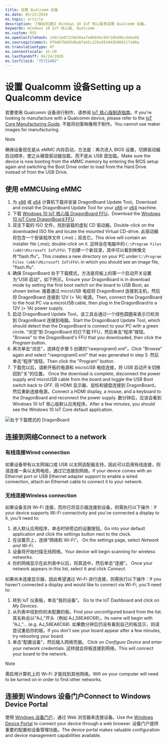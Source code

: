 ```yaml
---
title: 设置 Qualcomm 设备
ms.date: 05/22/2019
ms.topic: article
description: 了解如何通过 Windows 10 IoT 核心版来设置 Qualcomm 设备。
keywords: Windows 10 IoT 核心版, Qualcomm
ms.custom: RS5
ms.openlocfilehash: cb9c1e07219b30aafe8b036c99710b49bcddee66
ms.sourcegitcommit: 9fb86fb605d6a8feb5c226a391045b908117a90a
ms.translationtype: HT
ms.contentlocale: zh-CN
ms.lasthandoff: 04/24/2020
ms.locfileid: "75721462"
---
```

# <a name="setting-up-a-qualcomm-device"></a><span data-ttu-id="1d83d-104">设置 Qualcomm 设备</span><span class="sxs-lookup"><span data-stu-id="1d83d-104">Setting up a Qualcomm device</span></span>

<span data-ttu-id="1d83d-105">若要使用 Qualcomm 设备进行制作，请参阅 [IoT 核心版制造指南](https://docs.microsoft.com/windows-hardware/manufacture/iot/iot-core-manufacturing-guide)。</span><span class="sxs-lookup"><span data-stu-id="1d83d-105">If you're looking to manufacture with a Qualcomm device, please refer to the [IoT Core Manufacturing Guide](https://docs.microsoft.com/windows-hardware/manufacture/iot/iot-core-manufacturing-guide).</span></span> <span data-ttu-id="1d83d-106">不能将创客映像用于制作。</span><span class="sxs-lookup"><span data-stu-id="1d83d-106">You cannot use maker images for manufacturing.</span></span>

> [!NOTE]
> <span data-ttu-id="1d83d-107">确保设备现在是从 eMMC 内存启动，方法是：再次进入 BIOS 设置，切换驱动器启动顺序，使之从硬盘驱动器加载，而不是从 USB 盘加载。</span><span class="sxs-lookup"><span data-stu-id="1d83d-107">Make sure the device is now booting from the eMMC memory by entering the BIOS setup again and switching the Boot Drive order to load from the Hard Drive instead of from the USB Drive.</span></span>

## <a name="using-emmc"></a><span data-ttu-id="1d83d-108">使用 eMMC</span><span class="sxs-lookup"><span data-stu-id="1d83d-108">Using eMMC</span></span>

1. <span data-ttu-id="1d83d-109">为 [x86](https://developer.qualcomm.com/download/db410c/windows-10-iot-update-tool-dragonboard-410c-x86.zip) 或 [x64](https://developer.qualcomm.com/download/db410c/windows-10-iot-update-tool-dragonboard-410c-x64.zip) 计算机下载并安装 DragonBoard Update Tool。</span><span class="sxs-lookup"><span data-stu-id="1d83d-109">Download and install the DragonBoard Update Tool for your [x86](https://developer.qualcomm.com/download/db410c/windows-10-iot-update-tool-dragonboard-410c-x86.zip) or [x64](https://developer.qualcomm.com/download/db410c/windows-10-iot-update-tool-dragonboard-410c-x64.zip) machine.</span></span>
2. <span data-ttu-id="1d83d-110">下载 [Windows 10 IoT 核心版 DragonBoard FFU](https://docs.microsoft.com/windows/iot-core/downloads)。</span><span class="sxs-lookup"><span data-stu-id="1d83d-110">Download the [Windows 10 IoT Core DragonBoard FFU](https://docs.microsoft.com/windows/iot-core/downloads).</span></span>
3. <span data-ttu-id="1d83d-111">双击下载的 ISO 文件，找到装载的虚拟 CD 驱动器。</span><span class="sxs-lookup"><span data-stu-id="1d83d-111">Double-click on the downloaded ISO file and locate the mounted Virtual CD-drive.</span></span> <span data-ttu-id="1d83d-112">此驱动器将包含一个安装程序文件 (.msi)；双击它。</span><span class="sxs-lookup"><span data-stu-id="1d83d-112">This drive will contain an installer file (.msi); double-click on it.</span></span> <span data-ttu-id="1d83d-113">这样会在电脑中的 `C:\Program Files (x86)\Microsoft IoT\FFU\` 下创建一个新目录，其中可以看到映像文件“flash.ffu”。</span><span class="sxs-lookup"><span data-stu-id="1d83d-113">This creates a new directory on your PC under `C:\Program Files (x86)\Microsoft IoT\FFU\` in which you should see an image file, "flash.ffu".</span></span>
4. <span data-ttu-id="1d83d-114">确保 DragonBoard 处于下载模式，方法是将板上的第一个启动开关设置为“USB 启动”，如下所示。</span><span class="sxs-lookup"><span data-stu-id="1d83d-114">Ensure your DragonBoard is in download mode by setting the first boot switch on the board to USB Boot, as shown below.</span></span> <span data-ttu-id="1d83d-115">接着通过 microUSB 电缆将 DragonBoard 连接到主机，然后将 DragonBoard 连接到 12V (> 1A) 电源。</span><span class="sxs-lookup"><span data-stu-id="1d83d-115">Then, connect the DragonBoard to the host PC via a microUSB cable, then plug in the DragonBoard to a 12V (> 1A) power supply.</span></span>
5. <span data-ttu-id="1d83d-116">启动 DragonBoard Update Tool，该工具会通过一个绿色圆圈来表示已检测到 DragonBoard 连接到电脑。</span><span class="sxs-lookup"><span data-stu-id="1d83d-116">Start the DragonBoard Update Tool, which should detect that the DragonBoard is connect to your PC with a green circle.</span></span> <span data-ttu-id="1d83d-117">“浏览”到 DragonBoard 的已下载 FFU，然后单击“程序”按钮。 </span><span class="sxs-lookup"><span data-stu-id="1d83d-117">"Browse" to the DragonBoard's FFU that you downloaded, then click the _Program_ button.</span></span>
6. <span data-ttu-id="1d83d-118">再次单击“浏览”，选择在步骤 5 创建的“rawprogram0.xml”。</span><span class="sxs-lookup"><span data-stu-id="1d83d-118">Click "Browse" again and select "rawprogram0.xml" that was generated in step 5.</span></span> <span data-ttu-id="1d83d-119">然后单击“程序”按钮。</span><span class="sxs-lookup"><span data-stu-id="1d83d-119">Then click the "Program" button.</span></span>
7. <span data-ttu-id="1d83d-120">下载完以后，请断开板的电源和 microUSB 电缆连接，将 USB 启动开关切换回到“关”的位置。 </span><span class="sxs-lookup"><span data-stu-id="1d83d-120">Once the download is complete, disconnect the power supply and microUSB cable from the board and toggle the USB Boot switch back to _OFF_.</span></span> <span data-ttu-id="1d83d-121">将 HDMI 显示器、鼠标和键盘连接到 DragonBoard，然后重新连接电源。</span><span class="sxs-lookup"><span data-stu-id="1d83d-121">Connect a HDMI display, a mouse, and a keyboard to the DragonBoard and reconnect the power supply.</span></span> <span data-ttu-id="1d83d-122">数分钟后，应该会看到 Windows 10 IoT 核心版默认应用程序。</span><span class="sxs-lookup"><span data-stu-id="1d83d-122">After a few minutes, you should see the Windows 10 IoT Core default application.</span></span> 

![处于下载模式的 DragonBoard](../media/DeviceSetup/db1.png)

## <a name="connect-to-a-network"></a><span data-ttu-id="1d83d-124">连接到网络</span><span class="sxs-lookup"><span data-stu-id="1d83d-124">Connect to a network</span></span>

### <a name="wired-connection"></a><span data-ttu-id="1d83d-125">有线连接</span><span class="sxs-lookup"><span data-stu-id="1d83d-125">Wired connection</span></span>
<span data-ttu-id="1d83d-126">如果设备带有以太网端口或 USB 以太网适配器支持，因此可以启用有线连接，则请连接一条以太网电缆，通过它连接到网络。</span><span class="sxs-lookup"><span data-stu-id="1d83d-126">If your device comes with an Ethernet port or USB Ethernet adapter support to enable a wired connection, attach an Ethernet cable to connect it to your network.</span></span>

### <a name="wireless-connection"></a><span data-ttu-id="1d83d-127">无线连接</span><span class="sxs-lookup"><span data-stu-id="1d83d-127">Wireless connection</span></span>
<span data-ttu-id="1d83d-128">如果设备支持 Wi-Fi 连接，而你已将显示器连接到设备，则需执行以下操作：</span><span class="sxs-lookup"><span data-stu-id="1d83d-128">If your device supports Wi-Fi connectivity and you've connected a display to it, you'll need to:</span></span>

1. <span data-ttu-id="1d83d-129">进入默认应用程序，单击时钟旁边的设置按钮。</span><span class="sxs-lookup"><span data-stu-id="1d83d-129">Go into your default application and click the settings button next to the clock.</span></span>
2. <span data-ttu-id="1d83d-130">在设置页上，选择“网络和 Wi-Fi”。 </span><span class="sxs-lookup"><span data-stu-id="1d83d-130">On the settings page, select _Network and Wi-Fi_.</span></span>
3. <span data-ttu-id="1d83d-131">设备将开始扫描无线网络。</span><span class="sxs-lookup"><span data-stu-id="1d83d-131">Your device will begin scanning for wireless networks.</span></span>
4. <span data-ttu-id="1d83d-132">你的网络显示在此列表中以后，将其选中，然后单击“连接”。 </span><span class="sxs-lookup"><span data-stu-id="1d83d-132">Once your network appears in this list, select it and click _Connect_.</span></span>

<span data-ttu-id="1d83d-133">如果尚未连接显示器，因此希望通过 Wi-Fi 进行连接，则需执行以下操作：</span><span class="sxs-lookup"><span data-stu-id="1d83d-133">If you haven't connected a display and would like to connect via Wi-Fi, you'll need to:</span></span>

1. <span data-ttu-id="1d83d-134">转到 IoT 仪表板，单击“我的设备”。 </span><span class="sxs-lookup"><span data-stu-id="1d83d-134">Go to the IoT Dashboard and click on _My Devices_.</span></span>
2. <span data-ttu-id="1d83d-135">从列表中找到你的未配置的板。</span><span class="sxs-lookup"><span data-stu-id="1d83d-135">Find your unconfigured board from the list.</span></span> <span data-ttu-id="1d83d-136">其名称会以“AJ_”开头（例如 AJ_58EA6C68）。</span><span class="sxs-lookup"><span data-stu-id="1d83d-136">Its name will begin with "AJ_"... (e.g. AJ_58EA6C68).</span></span> <span data-ttu-id="1d83d-137">如果数分钟后仍没有看到自己的板显示，则请尝试重启你的板。</span><span class="sxs-lookup"><span data-stu-id="1d83d-137">If you don't see your board appear after a few minutes, try rebooting your board.</span></span>
3. <span data-ttu-id="1d83d-138">单击“配置设备”，然后输入网络凭据。 </span><span class="sxs-lookup"><span data-stu-id="1d83d-138">Click on _Configure Device_ and enter your network credentials.</span></span> <span data-ttu-id="1d83d-139">这样就会将板连接到网络。</span><span class="sxs-lookup"><span data-stu-id="1d83d-139">This will connect your board to the network.</span></span>

> [!NOTE]
> <span data-ttu-id="1d83d-140">需启用计算机上的 Wi-Fi 才能找到其他网络。</span><span class="sxs-lookup"><span data-stu-id="1d83d-140">Wifi on your computer will need to be turned on in order to find other networks.</span></span>

## <a name="connect-to-windows-device-portal"></a><span data-ttu-id="1d83d-141">连接到 Windows 设备门户</span><span class="sxs-lookup"><span data-stu-id="1d83d-141">Connect to Windows Device Portal</span></span>

<span data-ttu-id="1d83d-142">使用 [Windows 设备门户](../manage-your-device/DevicePortal.md)，通过 Web 浏览器来连接设备。</span><span class="sxs-lookup"><span data-stu-id="1d83d-142">Use the [Windows Device Portal](../manage-your-device/DevicePortal.md) to connect your device through a web browser.</span></span> <span data-ttu-id="1d83d-143">设备门户提供重要的配置和设备管理功能。</span><span class="sxs-lookup"><span data-stu-id="1d83d-143">The device portal makes valuable configuration and device management capabilities available.</span></span> 



